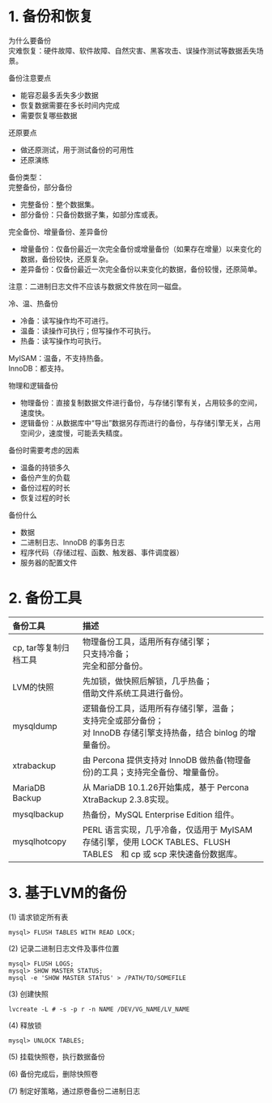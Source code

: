 # 1. 备份和恢复

为什么要备份  
灾难恢复：硬件故障、软件故障、自然灾害、黑客攻击、误操作测试等数据丢失场景。

备份注意要点  
- 能容忍最多丢失多少数据
- 恢复数据需要在多长时间内完成
- 需要恢复哪些数据

还原要点
- 做还原测试，用于测试备份的可用性
- 还原演练

备份类型：  
完整备份，部分备份  
- 完整备份：整个数据集。
- 部分备份：只备份数据子集，如部分库或表。

完全备份、增量备份、差异备份
- 增量备份：仅备份最近一次完全备份或增量备份（如果存在增量）以来变化的数据，备份较快，还原复杂。
- 差异备份：仅备份最近一次完全备份以来变化的数据，备份较慢，还原简单。

注意：二进制日志文件不应该与数据文件放在同一磁盘。

冷、温、热备份
- 冷备：读写操作均不可进行。
- 温备：读操作可执行；但写操作不可执行。
- 热备：读写操作均可执行。

MyISAM：温备，不支持热备。  
InnoDB：都支持。

物理和逻辑备份
- 物理备份：直接复制数据文件进行备份，与存储引擎有关，占用较多的空间，速度快。
- 逻辑备份：从数据库中“导出”数据另存而进行的备份，与存储引擎无关，占用空间少，速度慢，可能丢失精度。

备份时需要考虑的因素
- 温备的持锁多久
- 备份产生的负载
- 备份过程的时长
- 恢复过程的时长

备份什么
- 数据
- 二进制日志、InnoDB 的事务日志
- 程序代码（存储过程、函数、触发器、事件调度器）
- 服务器的配置文件

# 2. 备份工具

|备份工具|描述|
|:-|:-|
|cp, tar等复制归档工具|物理备份工具，适用所有存储引擎；<br>只支持冷备；<br>完全和部分备份。|
|LVM的快照|先加锁，做快照后解锁，几乎热备；<br>借助文件系统工具进行备份。|
|mysqldump|逻辑备份工具，适用所有存储引擎，温备；<br>支持完全或部分备份；<br>对 InnoDB 存储引擎支持热备，结合 binlog 的增量备份。|
|xtrabackup|由 Percona 提供支持对 InnoDB 做热备(物理备份)的工具；支持完全备份、增量备份。|
|MariaDB Backup| 从 MariaDB 10.1.26开始集成，基于 Percona　XtraBackup 2.3.8实现。|
|mysqlbackup|热备份，MySQL Enterprise Edition 组件。|
|mysqlhotcopy|PERL 语言实现，几乎冷备，仅适用于 MyISAM 存储引擎，使用 LOCK TABLES、FLUSH TABLES　和 cp 或 scp 来快速备份数据库。|

# 3. 基于LVM的备份

(1) 请求锁定所有表
```
mysql> FLUSH TABLES WITH READ LOCK;
```

(2) 记录二进制日志文件及事件位置
```
mysql> FLUSH LOGS;
mysql> SHOW MASTER STATUS;
mysql -e 'SHOW MASTER STATUS' > /PATH/TO/SOMEFILE
```

(3) 创建快照
```
lvcreate -L # -s -p r -n NAME /DEV/VG_NAME/LV_NAME
```

(4) 释放锁
```
mysql> UNLOCK TABLES;
```

(5) 挂载快照卷，执行数据备份

(6) 备份完成后，删除快照卷

(7) 制定好策略，通过原卷备份二进制日志